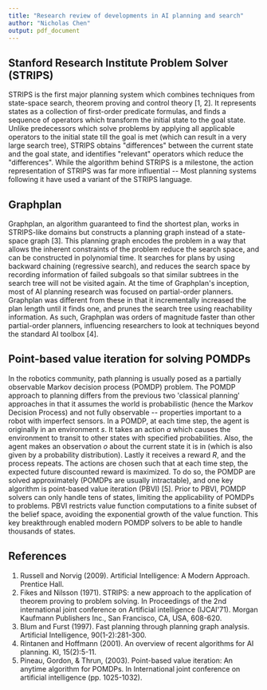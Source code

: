 ```yaml
---
title: "Research review of developments in AI planning and search"
author: "Nicholas Chen"
output: pdf_document
---
```


## Stanford Research Institute Problem Solver (STRIPS)

STRIPS is the first major planning system which combines techniques from state-space search, theorem proving and control theory [1, 2]. It represents states as a collection of first-order predicate formulas, and finds a sequence of operators which transform the initial state to the goal state. Unlike predecessors which solve problems by applying all applicable operators to the initial state till the goal is met (which can result in a very large search tree), STRIPS obtains "differences" between the current state and the goal state, and identifies "relevant" operators which reduce the "differences". While the algorithm behind STRIPS is a milestone, the action representation of STRIPS was far more influential -- Most planning systems following it have used a variant of the STRIPS language. 

## Graphplan

Graphplan, an algorithm guaranteed to find the shortest plan, works in STRIPS-like domains but constructs a planning graph instead of a state-space graph [3]. This planning graph encodes the problem in a way that allows the inherent constraints of the problem reduce the search space, and can be constructed in polynomial time. It searches for plans by using backward chaining (regressive search), and reduces the search space by recording information of failed subgoals so that similar subtrees in the search tree will not be visited again. At the time of Graphplan's inception, most of AI planning research was focused on partial-order planners. Graphplan was different from these in that it incrementally increased the plan length until it finds one, and prunes the search tree using reachability information. As such, Graphplan was orders of magnitude faster than other partial-order planners, influencing researchers to look at techniques beyond the standard AI toolbox [4].

## Point-based value iteration for solving POMDPs

In the robotics community, path planning is usually posed as a partially observable Markov decision process (POMDP) problem. The POMDP approach to planning differs from the previous two 'classical planning' approaches in that it assumes the world is probabilistic (hence the Markov Decision Process) and not fully observable -- properties important to a robot with imperfect sensors. In a POMDP, at each time step, the agent is originally in an environment $s$. It takes an action $a$ which causes the environment to transit to other states with specified probabilities. Also, the agent makes an observation $o$ about the current state it is in (which is also given by a probability distribution). Lastly it receives a reward $R$, and the process repeats. The actions are chosen such that at each time step, the expected future discounted reward is maximized. To do so, the POMDP are solved approximately (POMDPs are usually intractable), and one key algorithm is point-based value iteration (PBVI) [5]. Prior to PBVI, POMDP solvers can only handle tens of states, limiting the applicability of POMDPs to problems. PBVI restricts value function computations to a finite subset of the belief space, avoiding the exponential growth of the value function. This key breakthrough enabled modern POMDP solvers to be able to handle thousands of states. 


## References
1. Russell and Norvig (2009). Artificial Intelligence: A Modern Approach. Prentice Hall.
2. Fikes and Nilsson (1971). STRIPS: a new approach to the application of theorem proving to problem solving. In Proceedings of the 2nd international joint conference on Artificial intelligence (IJCAI'71). Morgan Kaufmann Publishers Inc., San Francisco, CA, USA, 608-620. 
3. Blum and Furst (1997). Fast planning through planning graph analysis. Artificial Intelligence, 90(1-2):281-300.
4. Rintanen and Hoffmann (2001). An overview of recent algorithms for AI planning. KI, 15(2):5-11.
5. Pineau, Gordon, & Thrun, (2003). Point-based value iteration: An anytime algorithm for POMDPs. In International joint conference on artificial intelligence (pp.  1025-1032).